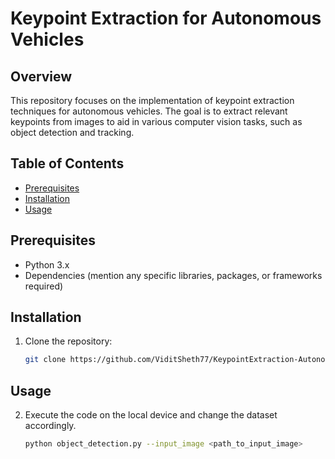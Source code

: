 # Keypoint Extraction for Autonomous Vehicles

## Overview

This repository focuses on the implementation of keypoint extraction techniques for autonomous vehicles. The goal is to extract relevant keypoints from images to aid in various computer vision tasks, such as object detection and tracking.

## Table of Contents

- [Prerequisites](#prerequisites)
- [Installation](#installation)
- [Usage](#usage)

## Prerequisites

- Python 3.x
- Dependencies (mention any specific libraries, packages, or frameworks required)

## Installation

1. Clone the repository:

   ```bash
   git clone https://github.com/ViditSheth77/KeypointExtraction-Autonomous-vehicle.git


## Usage

2. Execute the code on the local device and change the dataset accordingly.
   ```bash
   python object_detection.py --input_image <path_to_input_image>

